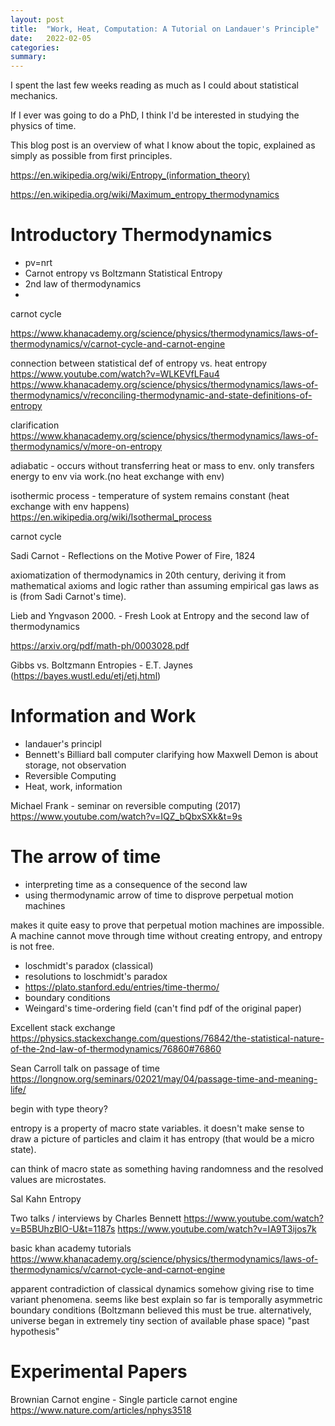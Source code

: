 ```yaml
---
layout: post
title:  "Work, Heat, Computation: A Tutorial on Landauer's Principle"
date:   2022-02-05
categories:
summary: 
---
```


I spent the last few weeks reading as much as I could about statistical mechanics.

If I ever was going to do a PhD, I think I'd be interested in studying the physics of time.

This blog post is an overview of what I know about the topic, explained as simply as possible from first principles.



https://en.wikipedia.org/wiki/Entropy_(information_theory)

https://en.wikipedia.org/wiki/Maximum_entropy_thermodynamics




# Introductory Thermodynamics
- pv=nrt
- Carnot entropy vs Boltzmann Statistical Entropy
- 2nd law of thermodynamics
- 
carnot cycle

https://www.khanacademy.org/science/physics/thermodynamics/laws-of-thermodynamics/v/carnot-cycle-and-carnot-engine

connection between statistical def of entropy vs. heat entropy https://www.youtube.com/watch?v=WLKEVfLFau4
https://www.khanacademy.org/science/physics/thermodynamics/laws-of-thermodynamics/v/reconciling-thermodynamic-and-state-definitions-of-entropy

clarification https://www.khanacademy.org/science/physics/thermodynamics/laws-of-thermodynamics/v/more-on-entropy


adiabatic - occurs without transferring heat or mass to env. only transfers energy to env via work.(no heat exchange with env)

isothermic process - temperature of system remains constant (heat exchange with env happens)
https://en.wikipedia.org/wiki/Isothermal_process

carnot cycle


Sadi Carnot - Reflections on the Motive Power of Fire, 1824

axiomatization of thermodynamics in 20th century, deriving it from mathematical axioms and logic rather than assuming empirical gas laws as is (from Sadi Carnot's time).

Lieb and Yngvason 2000. - Fresh Look at Entropy and the second law of thermodynamics

https://arxiv.org/pdf/math-ph/0003028.pdf


Gibbs vs. Boltzmann Entropies - E.T. Jaynes (https://bayes.wustl.edu/etj/etj.html)


# Information and Work
- landauer's principl
- Bennett's Billiard ball computer clarifying how Maxwell Demon is about storage, not observation
- Reversible Computing
- Heat, work, information

Michael Frank - seminar on reversible computing (2017) https://www.youtube.com/watch?v=IQZ_bQbxSXk&t=9s


# The arrow of time
- interpreting time as a consequence of the second law
- using thermodynamic arrow of time to disprove perpetual motion machines

makes it quite easy to prove that perpetual motion machines are impossible.
A machine cannot move through time without creating entropy, and entropy is not free.


- loschmidt's paradox (classical)
- resolutions to loschmidt's paradox
- https://plato.stanford.edu/entries/time-thermo/
- boundary conditions
- Weingard's time-ordering field (can't find pdf of the original paper)

Excellent stack exchange 
https://physics.stackexchange.com/questions/76842/the-statistical-nature-of-the-2nd-law-of-thermodynamics/76860#76860


Sean Carroll talk on passage of time
https://longnow.org/seminars/02021/may/04/passage-time-and-meaning-life/


begin with type theory?

entropy is a property of macro state variables. it doesn't make sense to draw a picture of particles and claim it has entropy (that would be a micro state).

can think of macro state as something having randomness and the resolved values are microstates.


Sal Kahn
Entropy


Two talks / interviews by Charles Bennett
https://www.youtube.com/watch?v=B5BUhzBlO-U&t=1187s
https://www.youtube.com/watch?v=IA9T3ijos7k


basic khan academy tutorials
https://www.khanacademy.org/science/physics/thermodynamics/laws-of-thermodynamics/v/carnot-cycle-and-carnot-engine


apparent contradiction of classical dynamics somehow giving rise to time variant phenomena. seems like best explain so far is temporally asymmetric boundary conditions (Boltzmann believed this must be true. alternatively, universe began in extremely tiny section of available phase space) "past hypothesis"


# Experimental Papers 

Brownian Carnot engine - Single particle carnot engine
https://www.nature.com/articles/nphys3518
